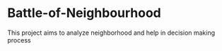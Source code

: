 # Battle-of-Neighbourhood
This project aims to analyze neighborhood and help in decision making process
